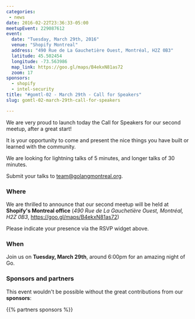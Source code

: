 ```yaml
---
categories:
 - news
date: 2016-02-22T23:36:33-05:00
meetupEvent: 229087612
event:
  date: "Tuesday, March 29th, 2016"
  venue: "Shopify Montreal"
  address: "490 Rue de La Gauchetière Ouest, Montréal, H2Z 0B3"
  latitude: 45.502454
  longitude: -73.563986
  map_link: https://goo.gl/maps/B4ekxN81as72
  zoom: 17
sponsors:
  - shopify
  - intel-security
title: "#gomtl-02 - March 29th - Call for Speakers"
slug: gomtl-02-march-29th-call-for-speakers

---
```


We are very proud to launch today the Call for Speakers for our second meetup,
after a great start!

It is your opportunity to come and present the nice things you have built or
learned with the community.

We are looking for lightning talks of 5 minutes, and longer talks of 30 minutes.

Submit your talks to <a
href="mailto:team@golangmontreal.org">team@golangmontreal.org</a>.

<!--more-->

### Where

We are thrilled to announce that our second meetup will be held at **Shopify's Montreal office**  (_490 Rue de La Gauchetière Ouest, Montréal, H2Z 0B3_, https://goo.gl/maps/B4ekxN81as72)

Please indicate your presence via the RSVP widget above.


### When

Join us on **Tuesday, March 29th**, around 6:00pm for an amazing night of Go.


### Sponsors and partners

This event wouldn't be possible without the great contributions from our **sponsors**:

{{% partners sponsors %}}

<!--We would also like to warmly thank our **partners** for this meetup:-->
